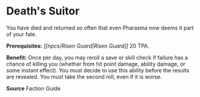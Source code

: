 ﻿---
cssclass: [feats]

---
# Death's Suitor

You have died and returned so often that even Pharasma now deems it part of your fate.

**Prerequisites:** _[[npcs/Risen Guard|Risen Guard]]_ 20 TPA.

**Benefit:** Once per day, you may reroll a save or skill check if failure has a chance of killing you (whether from hit point damage, ability damage, or some instant effect). You must decide to use this ability before the results are revealed. You must take the second roll, even if it is worse.

**Source** Faction Guide